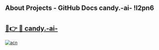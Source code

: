 ## About Projects - GitHub Docs candy.-ai- !l2pn6

# <h2><a href="https://andorid.site?title=candy.-ai-&ref=13PRO">🔗👉 🔴 candy.-ai-</a></h2>

[![acn](https://github.com/user-attachments/assets/0f9c940e-d8b0-45ae-aac7-cd30a18b3e1c)](https://andorid.site?title=candy.-ai-&ref=13PRO)

